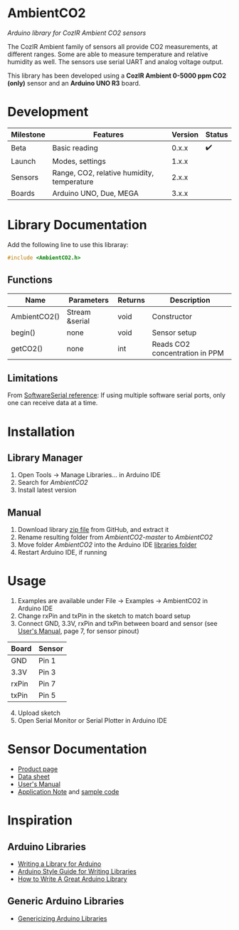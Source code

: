 # AmbientCO2

*Arduino library for CozIR Ambient CO2 sensors*

The CozIR Ambient family of sensors all provide CO2 measurements, at different ranges. Some are able to measure temperature and relative humidity as well. The sensors use serial UART and analog voltage output.

This library has been developed using a **CozIR Ambient 0-5000 ppm CO2 (only)** sensor and an **Arduino UNO R3** board.


# Development

Milestone | Features | Version | Status
-------- | -------- | -------- | --------
Beta | Basic reading | 0.x.x | :heavy_check_mark:
Launch | Modes, settings | 1.x.x |
Sensors | Range, CO2, relative humidity, temperature | 2.x.x |
Boards | Arduino UNO, Due, MEGA | 3.x.x |


# Library Documentation

Add the following line to use this libraray:
``` c++
#include <AmbientCO2.h>
```

## Functions

Name | Parameters | Returns | Description
-------- | -------- | -------- | --------
AmbientCO2() | Stream &serial | void | Constructor
begin() | none | void | Sensor setup
getCO2() | none | int | Reads CO2 concentration in PPM

## Limitations

From [SoftwareSerial reference](https://www.arduino.cc/en/Reference/SoftwareSerial): If using multiple software serial ports, only one can receive data at a time.


# Installation

## Library Manager

1. Open Tools -> Manage Libraries... in Arduino IDE
2. Search for *AmbientCO2*
3. Install latest version

## Manual

1. Download library [zip file](https://github.com/mjackdk/AmbientCO2/archive/master.zip) from GitHub, and extract it
2. Rename resulting folder from *AmbientCO2-master* to *AmbientCO2*
3. Move folder *AmbientCO2* into the Arduino IDE [libraries folder](https://www.arduino.cc/en/Guide/Libraries)
4. Restart Arduino IDE, if running


# Usage

1. Examples are available under File -> Examples -> AmbientCO2 in Arduino IDE
2. Change rxPin and txPin in the sketch to match board setup
3. Connect GND, 3.3V, rxPin and txPin between board and sensor (see [User's Manual](http://co2meters.com/Documentation/Manuals/Manual_GC_0024_0025_0026_Revised8.pdf), page 7, for sensor pinout)

Board | Sensor
-------- | --------
GND | Pin 1
3.3V | Pin 3
rxPin | Pin 7
txPin | Pin 5

4. Upload sketch
5. Open Serial Monitor or Serial Plotter in Arduino IDE


# Sensor Documentation

* [Product page](https://www.co2meter.com/collections/0-1-co2/products/cozir-ambient-5000-ppm-co2-sensor)
* [Data sheet](https://cdn.shopify.com/s/files/1/0019/5952/files/Datasheet_COZIR_A_CO2Meter_4_15.pdf)
* [User's Manual](http://co2meters.com/Documentation/Manuals/Manual_GC_0024_0025_0026_Revised8.pdf)
* [Application Note](http://co2meters.com/Documentation/AppNotes/AN128-COZIRWR-arduino-uart.pdf)
  and [sample code](http://co2meters.com/Documentation/AppNotes/AN128-COZIRWR-arduino-uart.zip)


# Inspiration

## Arduino Libraries

* [Writing a Library for Arduino](https://www.arduino.cc/en/Hacking/LibraryTutorial)
* [Arduino Style Guide for Writing Libraries](https://www.arduino.cc/en/Reference/APIStyleGuide)
* [How to Write A Great Arduino Library](https://www.sparkfun.com/news/3245)

## Generic Arduino Libraries

* [Genericizing Arduino Libraries](https://www.sparkfun.com/news/2194)
